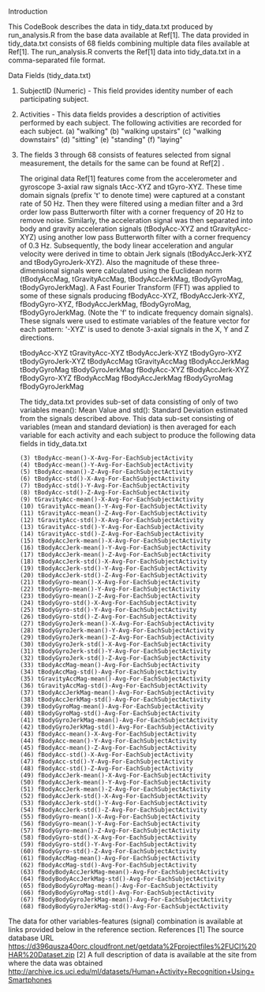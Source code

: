
Introduction

This CodeBook describes the data in tidy_data.txt produced by run_analysis.R from the base data available at Ref[1].  The data provided in tidy_data.txt consists of 68 fields combining multiple data files available at Ref[1]. 
The run_analysis.R converts the Ref[1] data into tidy_data.txt in a comma-separated file format.

Data Fields (tidy_data.txt)

1.	SubjectID (Numeric) - This field provides identity number of each participating subject.  
2.	Activities - This data fields provides a description of activities performed by each subject.  The following activities are recorded for each subject.
(a)	"walking" 
(b)	"walking upstairs" 
(c)	"walking downstairs"
(d)	"sitting"
(e)	"standing" 
(f)	"laying"

3. 	The fields 3 through 68 consists of features selected from signal measurement, the details for the same can be found at Ref[2] .

    The original data Ref[1] features come from the accelerometer and gyroscope 3-axial raw signals tAcc-XYZ and tGyro-XYZ. These time domain signals (prefix 't' to denote time) were captured at a constant rate of 50 Hz. Then they were filtered using a median filter and a 3rd order low pass Butterworth filter with a corner frequency of 20 Hz to remove noise. Similarly, the acceleration signal was then separated into body and gravity acceleration signals (tBodyAcc-XYZ and tGravityAcc-XYZ) using another low pass Butterworth filter with a corner frequency of 0.3 Hz. 
    Subsequently, the body linear acceleration and angular velocity were derived in time to obtain Jerk signals (tBodyAccJerk-XYZ and tBodyGyroJerk-XYZ). Also the magnitude of these three-dimensional signals were calculated using the Euclidean norm (tBodyAccMag, tGravityAccMag, tBodyAccJerkMag, tBodyGyroMag, tBodyGyroJerkMag). 
    A Fast Fourier Transform (FFT) was applied to some of these signals producing fBodyAcc-XYZ, fBodyAccJerk-XYZ, fBodyGyro-XYZ, fBodyAccJerkMag, fBodyGyroMag, fBodyGyroJerkMag. (Note the 'f' to indicate frequency domain signals). 
    These signals were used to estimate variables of the feature vector for each pattern:  '-XYZ' is used to denote 3-axial signals in the X, Y and Z directions.

      tBodyAcc-XYZ
      tGravityAcc-XYZ
      tBodyAccJerk-XYZ
      tBodyGyro-XYZ
      tBodyGyroJerk-XYZ
      tBodyAccMag
      tGravityAccMag
      tBodyAccJerkMag
      tBodyGyroMag
      tBodyGyroJerkMag
      fBodyAcc-XYZ
      fBodyAccJerk-XYZ
      fBodyGyro-XYZ
      fBodyAccMag
      fBodyAccJerkMag
      fBodyGyroMag
      fBodyGyroJerkMag

      The tidy_data.txt provides sub-set of data consisting of only of two variables mean(): Mean Value and std(): Standard Deviation estimated from the signals described above. This data sub-set consisting of variables (mean and standard deviation) is then averaged for each variable for each activity and each subject to produce the following data fields in tidy_data.txt

        (3) tBodyAcc-mean()-X-Avg-For-EachSubjectActivity
        (4) tBodyAcc-mean()-Y-Avg-For-EachSubjectActivity
        (5) tBodyAcc-mean()-Z-Avg-For-EachSubjectActivity
        (6) tBodyAcc-std()-X-Avg-For-EachSubjectActivity
        (7) tBodyAcc-std()-Y-Avg-For-EachSubjectActivity
        (8) tBodyAcc-std()-Z-Avg-For-EachSubjectActivity
        (9) tGravityAcc-mean()-X-Avg-For-EachSubjectActivity
        (10) tGravityAcc-mean()-Y-Avg-For-EachSubjectActivity
        (11) tGravityAcc-mean()-Z-Avg-For-EachSubjectActivity
        (12) tGravityAcc-std()-X-Avg-For-EachSubjectActivity
        (13) tGravityAcc-std()-Y-Avg-For-EachSubjectActivity
        (14) tGravityAcc-std()-Z-Avg-For-EachSubjectActivity
        (15) tBodyAccJerk-mean()-X-Avg-For-EachSubjectActivity
        (16) tBodyAccJerk-mean()-Y-Avg-For-EachSubjectActivity
        (17) tBodyAccJerk-mean()-Z-Avg-For-EachSubjectActivity
        (18) tBodyAccJerk-std()-X-Avg-For-EachSubjectActivity
        (19) tBodyAccJerk-std()-Y-Avg-For-EachSubjectActivity
        (20) tBodyAccJerk-std()-Z-Avg-For-EachSubjectActivity
        (21) tBodyGyro-mean()-X-Avg-For-EachSubjectActivity
        (22) tBodyGyro-mean()-Y-Avg-For-EachSubjectActivity
        (23) tBodyGyro-mean()-Z-Avg-For-EachSubjectActivity
        (24) tBodyGyro-std()-X-Avg-For-EachSubjectActivity
        (25) tBodyGyro-std()-Y-Avg-For-EachSubjectActivity
        (26) tBodyGyro-std()-Z-Avg-For-EachSubjectActivity
        (27) tBodyGyroJerk-mean()-X-Avg-For-EachSubjectActivity
        (28) tBodyGyroJerk-mean()-Y-Avg-For-EachSubjectActivity
        (29) tBodyGyroJerk-mean()-Z-Avg-For-EachSubjectActivity
        (30) tBodyGyroJerk-std()-X-Avg-For-EachSubjectActivity
        (31) tBodyGyroJerk-std()-Y-Avg-For-EachSubjectActivity
        (32) tBodyGyroJerk-std()-Z-Avg-For-EachSubjectActivity
        (33) tBodyAccMag-mean()-Avg-For-EachSubjectActivity
        (34) tBodyAccMag-std()-Avg-For-EachSubjectActivity
        (35) tGravityAccMag-mean()-Avg-For-EachSubjectActivity
        (36) tGravityAccMag-std()-Avg-For-EachSubjectActivity
        (37) tBodyAccJerkMag-mean()-Avg-For-EachSubjectActivity
        (38) tBodyAccJerkMag-std()-Avg-For-EachSubjectActivity
        (39) tBodyGyroMag-mean()-Avg-For-EachSubjectActivity
        (40) tBodyGyroMag-std()-Avg-For-EachSubjectActivity
        (41) tBodyGyroJerkMag-mean()-Avg-For-EachSubjectActivity
        (42) tBodyGyroJerkMag-std()-Avg-For-EachSubjectActivity
        (43) fBodyAcc-mean()-X-Avg-For-EachSubjectActivity
        (44) fBodyAcc-mean()-Y-Avg-For-EachSubjectActivity
        (45) fBodyAcc-mean()-Z-Avg-For-EachSubjectActivity
        (46) fBodyAcc-std()-X-Avg-For-EachSubjectActivity
        (47) fBodyAcc-std()-Y-Avg-For-EachSubjectActivity
        (48) fBodyAcc-std()-Z-Avg-For-EachSubjectActivity
        (49) fBodyAccJerk-mean()-X-Avg-For-EachSubjectActivity
        (50) fBodyAccJerk-mean()-Y-Avg-For-EachSubjectActivity
        (51) fBodyAccJerk-mean()-Z-Avg-For-EachSubjectActivity
        (52) fBodyAccJerk-std()-X-Avg-For-EachSubjectActivity
        (53) fBodyAccJerk-std()-Y-Avg-For-EachSubjectActivity
        (54) fBodyAccJerk-std()-Z-Avg-For-EachSubjectActivity
        (55) fBodyGyro-mean()-X-Avg-For-EachSubjectActivity
        (56) fBodyGyro-mean()-Y-Avg-For-EachSubjectActivity
        (57) fBodyGyro-mean()-Z-Avg-For-EachSubjectActivity
        (58) fBodyGyro-std()-X-Avg-For-EachSubjectActivity
        (59) fBodyGyro-std()-Y-Avg-For-EachSubjectActivity
        (60) fBodyGyro-std()-Z-Avg-For-EachSubjectActivity
        (61) fBodyAccMag-mean()-Avg-For-EachSubjectActivity
        (62) fBodyAccMag-std()-Avg-For-EachSubjectActivity
        (63) fBodyBodyAccJerkMag-mean()-Avg-For-EachSubjectActivity
        (64) fBodyBodyAccJerkMag-std()-Avg-For-EachSubjectActivity
        (65) fBodyBodyGyroMag-mean()-Avg-For-EachSubjectActivity
        (66) fBodyBodyGyroMag-std()-Avg-For-EachSubjectActivity
        (67) fBodyBodyGyroJerkMag-mean()-Avg-For-EachSubjectActivity
        (68) fBodyBodyGyroJerkMag-std()-Avg-For-EachSubjectActivity

The data for other variables-features (signal) combination is available at links provided below in the reference section.
References 
[1]  The source database URL https://d396qusza40orc.cloudfront.net/getdata%2Fprojectfiles%2FUCI%20HAR%20Dataset.zip
[2] A full description of data is available at the site from where the data was obtained http://archive.ics.uci.edu/ml/datasets/Human+Activity+Recognition+Using+Smartphones

